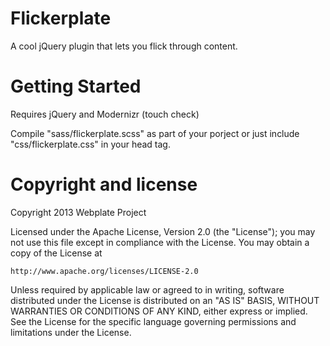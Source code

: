 Flickerplate
=========

A cool jQuery plugin that lets you flick through content.

Getting Started
=========

Requires jQuery and Modernizr (touch check)

Compile "sass/flickerplate.scss" as part of your porject or just include "css/flickerplate.css" in your head tag.

Copyright and license
=========

Copyright 2013 Webplate Project

Licensed under the Apache License, Version 2.0 (the "License");
you may not use this file except in compliance with the License.
You may obtain a copy of the License at

    http://www.apache.org/licenses/LICENSE-2.0

Unless required by applicable law or agreed to in writing, software
distributed under the License is distributed on an "AS IS" BASIS,
WITHOUT WARRANTIES OR CONDITIONS OF ANY KIND, either express or implied.
See the License for the specific language governing permissions and
limitations under the License.
